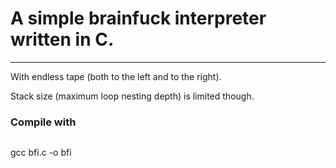 # A simple brainfuck interpreter written in C.
---
With endless tape (both to the left and to the right).

Stack size (maximum loop nesting depth) is limited though.

### Compile with
```

```
gcc bfi.c -o bfi
```
